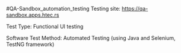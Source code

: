 #QA-Sandbox_automation_testing
Testing site: https://qa-sandbox.apps.htec.rs

Test Type: Functional UI testing

Software Test Method: Automated Testing (using Java and Selenium, TestNG framework)